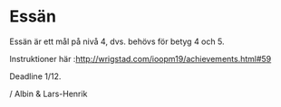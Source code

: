 # Essän

Essän är ett mål på nivå 4, dvs. behövs för betyg 4 och 5.

Instruktioner här :http://wrigstad.com/ioopm19/achievements.html#59

Deadline 1/12.

/ Albin & Lars-Henrik

